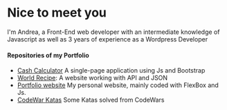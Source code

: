 ####
Nice to meet you<br>
================
I'm Andrea, a Front-End web developer with an intermediate knowledge of Javascript as well as 3 years of experience as a Wordpress Developer
#### Repositories of my Portfolio
- [Cash Calculator](https://github.com/Andrea-vicari/Cash_register) A single-page application using Js and Bootstrap
- [World Recipe](https://github.com/Andrea-vicari/WorldRecipe): A website working with API and JSON
- [Portfolio website](https://github.com/Andrea-vicari/Porfortlio-website) My personal website, mainly coded with FlexBox and Js.
- [CodeWar Katas](https://github.com/Andrea-vicari/Codewars-Katas) Some Katas solved from CodeWars

